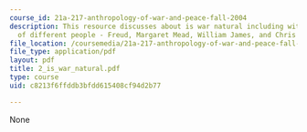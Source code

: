 ```yaml
---
course_id: 21a-217-anthropology-of-war-and-peace-fall-2004
description: This resource discusses about is war natural including with the view
  of different people - Freud, Margaret Mead, William James, and Chris Hedges.
file_location: /coursemedia/21a-217-anthropology-of-war-and-peace-fall-2004/c8213f6ffddb3bfdd615408cf94d2b77_2_is_war_natural.pdf
file_type: application/pdf
layout: pdf
title: 2_is_war_natural.pdf
type: course
uid: c8213f6ffddb3bfdd615408cf94d2b77

---
```

None